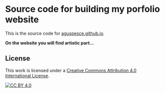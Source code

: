 # Source code for building my porfolio website

This is the source code for
[aguspesce.github.io](https://aguspesce.github.io).

**On the website you will find artistic part...** 

## License

This work is licensed under a
[Creative Commons Attribution 4.0 International License][cc-by].

[![CC BY 4.0][cc-by-image]][cc-by]

[cc-by]: http://creativecommons.org/licenses/by/4.0/
[cc-by-image]: https://i.creativecommons.org/l/by/4.0/88x31.png

